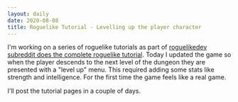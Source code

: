 ```yaml
---
layout: daily
date: 2020-08-08
title: Roguelike Tutorial - Levelling up the player character
---
```


I'm working on a series of roguelike tutorials as part of
[roguelikedev subreddit does the complete
roguelike tutorial](https://old.reddit.com/r/roguelikedev/wiki/python_tutorial_series).
Today I updated the game so when the player descends to the next level of
the dungeon they are presented with a "level up" menu.
This required adding some stats like strength and intelligence.
For the first time the game feels like a real game.

I'll post the tutorial pages in a couple of days.
